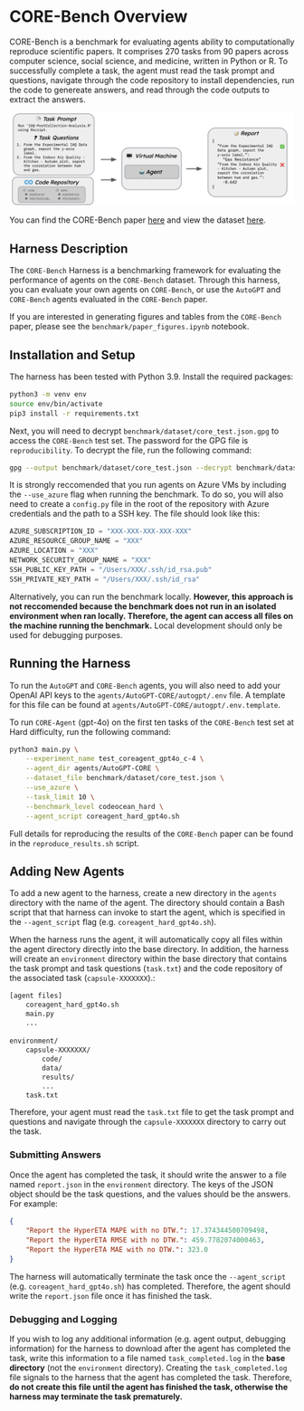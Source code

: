 # CORE-Bench Overview
CORE-Bench is a benchmark for evaluating agents ability to computationally reproduce scientific papers. It comprises 270 tasks from 90 papers across computer science, social science, and medicine, written in Python or R. To successfully complete a task, the agent must read the task prompt and questions, navigate through the code repository to install dependencies, run the code to genereate answers, and read through the code outputs to extract the answers.

![Local Image](./images/benchmark_overview.png)

You can find the CORE-Bench paper [here]() and view the dataset [here](https://huggingface.co/datasets/siegelz/core-bench).

## Harness Description
The `CORE-Bench` Harness is a benchmarking framework for evaluating the performance of agents on the `CORE-Bench` dataset. Through this harness, you can evaluate your own agents on `CORE-Bench`, or use the `AutoGPT` and `CORE-Bench` agents evaluated in the `CORE-Bench` paper.

If you are interested in generating figures and tables from the `CORE-Bench` paper, please see the `benchmark/paper_figures.ipynb` notebook.

## Installation and Setup
The harness has been tested with Python 3.9. Install the required packages:
```bash
python3 -m venv env
source env/bin/activate
pip3 install -r requirements.txt
```

Next, you will need to decrypt `benchmark/dataset/core_test.json.gpg` to access the `CORE-Bench` test set. The password for the GPG file is `reproducibility`. To decrypt the file, run the following command:
```bash
gpg --output benchmark/dataset/core_test.json --decrypt benchmark/dataset/core_test.json.gpg
```

It is strongly reccomended that you run agents on Azure VMs by including the `--use_azure` flag when running the benchmark. To do so, you will also need to create a `config.py` file in the root of the repository with Azure credentials and the path to a SSH key. The file should look like this:
```python
AZURE_SUBSCRIPTION_ID = "XXX-XXX-XXX-XXX-XXX"
AZURE_RESOURCE_GROUP_NAME = "XXX"
AZURE_LOCATION = "XXX"
NETWORK_SECURITY_GROUP_NAME = "XXX"
SSH_PUBLIC_KEY_PATH = "/Users/XXX/.ssh/id_rsa.pub"
SSH_PRIVATE_KEY_PATH = "/Users/XXX/.ssh/id_rsa"
```

Alternatively, you can run the benchmark locally. **However, this approach is not reccomended because the benchmark does not run in an isolated environment when ran locally. Therefore, the agent can access all files on the machine running the benchmark.** Local development should only be used for debugging purposes.

## Running the Harness
To run the `AutoGPT` and `CORE-Bench` agents, you will also need to add your OpenAI API keys to the `agents/AutoGPT-CORE/autogpt/.env` file. A template for this file can be found at `agents/AutoGPT-CORE/autogpt/.env.template`.

To run `CORE-Agent` (gpt-4o) on the first ten tasks of the `CORE-Bench` test set at Hard difficulty, run the following command:
```bash
python3 main.py \
    --experiment_name test_coreagent_gpt4o_c-4 \
    --agent_dir agents/AutoGPT-CORE \
    --dataset_file benchmark/dataset/core_test.json \
    --use_azure \
    --task_limit 10 \
    --benchmark_level codeocean_hard \
    --agent_script coreagent_hard_gpt4o.sh
```

Full details for reproducing the results of the `CORE-Bench` paper can be found in the `reproduce_results.sh` script.

## Adding New Agents
To add a new agent to the harness, create a new directory in the `agents` directory with the name of the agent. The directory should contain a Bash script that that harness can invoke to start the agent, which is specified in the ``--agent_script`` flag (e.g. `coreagent_hard_gpt4o.sh`).

When the harness runs the agent, it will automatically copy all files within the agent directory directly into the base directory. In addition, the harness will create an `environment` directory within the base directory that contains the task prompt and task questions (`task.txt`) and the code repository of the associated task (`capsule-XXXXXXX`).:
```
[agent files]
    coreagent_hard_gpt4o.sh
    main.py
    ...

environment/
    capsule-XXXXXXX/
        code/
        data/
        results/
        ...
    task.txt
```

Therefore, your agent must read the `task.txt` file to get the task prompt and questions and navigate through the `capsule-XXXXXXX` directory to carry out the task.

### Submitting Answers
Once the agent has completed the task, it should write the answer to a file named `report.json` in the `environment` directory. The keys of the JSON object should be the task questions, and the values should be the answers. For example:
```json
{
    "Report the HyperETA MAPE with no DTW.": 17.374344500709498,
    "Report the HyperETA RMSE with no DTW.": 459.7782074000463,
    "Report the HyperETA MAE with no DTW.": 323.0
}
```

The harness will automatically terminate the task once the `--agent_script` (e.g. `coreagent_hard_gpt4o.sh`) has completed. Therefore, the agent should write the `report.json` file once it has finished the task.

### Debugging and Logging
If you wish to log any additional information (e.g. agent output, debugging information) for the harness to download after the agent has completed the task, write this information to a file named `task_completed.log` in the **base directory** (not the `environment` directory). Creating the `task_completed.log` file signals to the harness that the agent has completed the task. Therefore, **do not create this file until the agent has finished the task, otherwise the harness may terminate the task prematurely.**